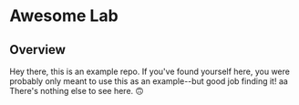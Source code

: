# Awesome Lab

## Overview
Hey there, this is an example repo. If you've found yourself here, you were probably only meant to use this as an example--but good job finding it!
aa
There's nothing else to see here. 🙃
